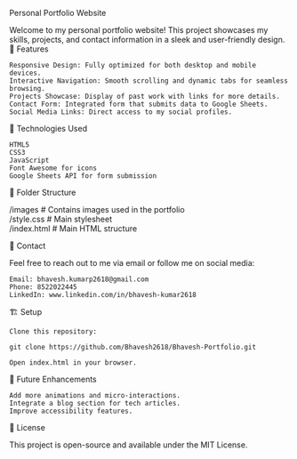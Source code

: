 Personal Portfolio Website

Welcome to my personal portfolio website! This project showcases my skills, projects, and contact information in a sleek and user-friendly design.
🌟 Features

    Responsive Design: Fully optimized for both desktop and mobile devices.
    Interactive Navigation: Smooth scrolling and dynamic tabs for seamless browsing.
    Projects Showcase: Display of past work with links for more details.
    Contact Form: Integrated form that submits data to Google Sheets.
    Social Media Links: Direct access to my social profiles.

🚀 Technologies Used

    HTML5
    CSS3
    JavaScript
    Font Awesome for icons
    Google Sheets API for form submission

📁 Folder Structure

/images           # Contains images used in the portfolio  
/style.css        # Main stylesheet  
/index.html       # Main HTML structure  

📧 Contact

Feel free to reach out to me via email or follow me on social media:

    Email: bhavesh.kumarp2618@gmail.com
    Phone: 8522022445
    LinkedIn: www.linkedin.com/in/bhavesh-kumar2618

🏗️ Setup

    Clone this repository:

    git clone https://github.com/Bhavesh2618/Bhavesh-Portfolio.git

    Open index.html in your browser.

🎯 Future Enhancements

    Add more animations and micro-interactions.
    Integrate a blog section for tech articles.
    Improve accessibility features.

📜 License

This project is open-source and available under the MIT License.

